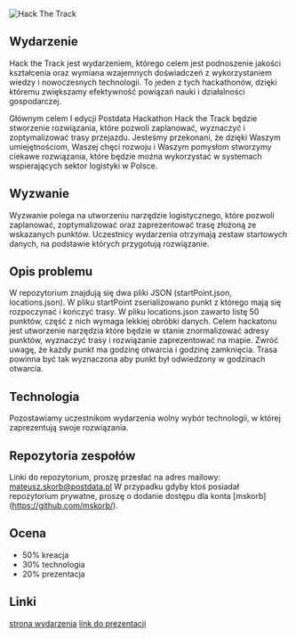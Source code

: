 ![Hack The Track](http://skorb.pl/export/hackTheTrackLogo.png)
## Wydarzenie
Hack the Track jest wydarzeniem, którego celem jest podnoszenie jakości kształcenia oraz wymiana wzajemnych doświadczeń z wykorzystaniem wiedzy i nowoczesnych technologii. To jeden z tych hackathonów, dzięki któremu zwiększamy efektywność powiązań nauki i działalności gospodarczej.

Głównym celem I edycji Postdata Hackathon Hack the Track będzie stworzenie rozwiązania, które pozwoli zaplanować, wyznaczyć i zoptymalizować trasy przejazdu. Jesteśmy przekonani, że dzięki Waszym umiejętnościom, Waszej chęci rozwoju i Waszym pomysłom stworzymy ciekawe rozwiązania, które będzie można wykorzystać w systemach wspierających sektor logistyki w Polsce.

## Wyzwanie
Wyzwanie polega na utworzeniu narzędzie logistycznego, które pozwoli zaplanować, zoptymalizować oraz zaprezentować trasę złożoną ze wskazanych punktów. Uczestnicy wydarzenia otrzymają zestaw startowych danych, na podstawie których przygotują rozwiązanie. 

## Opis problemu
W repozytorium znajdują się dwa pliki JSON (startPoint.json, locations.json). W pliku startPoint zserializowano punkt z którego mają się rozpoczynać i kończyć trasy. W pliku locations.json zawarto listę 50 punktów, część z nich wymaga lekkiej obróbki danych. Celem hackatonu jest utworzenie narzędzia które będzie w stanie znormalizować adresy punktów, wyznaczyć trasy i rozwiązanie zaprezentować na mapie. Zwróć uwagę, że każdy punkt ma godzinę otwarcia i godzinę zamknięcia. Trasa powinna być tak wyznaczona aby punkt był odwiedzony w godzinach otwarcia.

## Technologia
Pozostawiamy uczestnikom wydarzenia wolny wybór technologii, w której zaprezentują swoje rozwiązania.

## Repozytoria zespołów
Linki do repozytorium, proszę przesłać na adres mailowy: mateusz.skorb@postdata.pl
W przypadku gdyby ktoś posiadał repozytorium prywatne, proszę o dodanie dostępu dla konta [mskorb] (https://github.com/mskorb/).

## Ocena
* 50% kreacja
* 30% technologia
* 20% prezentacja

## Linki
[strona wydarzenia](https://hackathon.postdata.pl/)
[link do prezentacji](https://prezi.com/view/LpRahB9gyMOYvIgjGWSR/)

